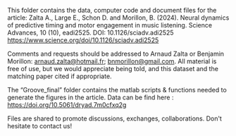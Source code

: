 This folder contains the data, computer code and document files for the article:
Zalta A., Large E., Schon D. and Morillon, B. (2024). Neural dynamics of predictive timing and motor engagement in music listening. Science Advances, 10 (10), eadi2525.
DOI: 10.1126/sciadv.adi2525
https://www.science.org/doi/10.1126/sciadv.adi2525

Comments and requests should be addressed to Arnaud Zalta or Benjamin Morillon: arnaud.zalta@hotmail.fr; bnmorillon@gmail.com. All material is free of use, but we would appreciate being told, and this dataset and the matching paper cited if appropriate.

The “Groove_final” folder contains the matlab scripts & functions needed to generate the figures in the article.
Data can be find here : https://doi.org/10.5061/dryad.7m0cfxq2g

Files are shared to promote discussions, exchanges, collaborations. Don't hesitate to contact us!

##
